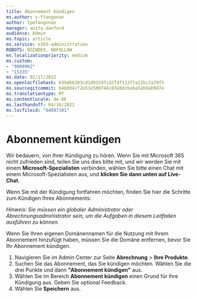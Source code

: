 ```yaml
---
title: Abonnement kündigen
ms.author: v-ftangonan
author: IpeTangonan
manager: anita.danford
audience: Admin
ms.topic: article
ms.service: o365-administration
ROBOTS: NOINDEX, NOFOLLOW
ms.localizationpriority: medium
ms.custom:
- "9009962"
- "15335"
ms.date: 02/17/2022
ms.openlocfilehash: 639d66203cd1d9159fcd2f4f113ffa22bc2a79f5
ms.sourcegitcommit: b4b034cf2e51e500744c03e8dcbeba5ab9ab9d7e
ms.translationtype: MT
ms.contentlocale: de-DE
ms.lasthandoff: 04/16/2022
ms.locfileid: "64887101"
---
```

# <a name="cancel-subscription"></a>Abonnement kündigen

Wir bedauern, von Ihrer Kündigung zu hören. Wenn Sie mit Microsoft 365 nicht zufrieden sind, teilen Sie uns dies bitte mit, und wir werden Sie mit einem **Microsoft-Spezialisten** verbinden, wählen Sie bitte einen Chat mit einem Microsoft-Spezialisten aus, und **klicken Sie dann unten auf Live-Chat**.

Wenn Sie mit der Kündigung fortfahren möchten, finden Sie hier die Schritte zum Kündigen Ihres Abonnements:

*Hinweis: Sie müssen ein globaler Administrator oder Abrechnungsadministrator sein, um die Aufgaben in diesem Leitfaden ausführen zu können.*

Wenn Sie Ihren eigenen Domänennamen für die Nutzung mit Ihrem Abonnement hinzufügt haben, müssen Sie die Domäne entfernen, bevor Sie Ihr Abonnement kündigen.

1. Navigieren Sie im Admin Center zur Seite **Abrechnung** > **Ihre Produkte**.
2. Suchen Sie das Abonnement, das Sie kündigen möchten. Wählen Sie die drei Punkte und dann **"Abonnement kündigen"** aus.
3. Wählen Sie im Bereich **Abonnement kündigen** einen Grund für Ihre Kündigung aus. Geben Sie optional Feedback.
4. Wählen Sie **Speichern** aus.
